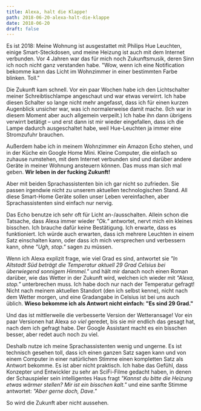 ```yaml
---
title: Alexa, halt die Klappe!
path: 2018-06-20-alexa-halt-die-klappe
date: 2018-06-20
draft: false
---
```


Es ist 2018: Meine Wohnung ist ausgestattet mit Philips Hue Leuchten, einige Smart-Steckdosen, und meine Heizung ist auch mit dem Internet verbunden. Vor 4 Jahren war das für mich noch Zukunftsmusik, deren Sinn ich noch nicht ganz verstanden habe. "Wow, wenn ich eine Notification bekomme kann das Licht im Wohnzimmer in einer bestimmten Farbe blinken. Toll."

Die Zukunft kam schnell. Vor ein paar Wochen habe ich den Lichtschalter meiner Schreibtischlampe angeschaut und war etwas verwirrt. Ich habe diesen Schalter so lange nicht mehr angefasst, dass ich für einen kurzen Augenblick unsicher war, was ich normalerweise damit mache. (Ich war in diesem Moment aber auch allgemein verpeilt.) Ich habe ihn dann übrigens verwirrt betätigt – und erst dann ist mir wieder eingefallen, dass ich die Lampe dadurch ausgeschaltet habe, weil Hue-Leuchten ja immer eine Stromzufuhr brauchen.

Außerdem habe ich in meinem Wohnzimmer ein Amazon Echo stehen, und in der Küche ein Google Home Mini. Kleine Computer, die einfach so zuhause rumstehen, mit dem Internet verbunden sind und darüber andere Geräte in meiner Wohnung ansteuern können. Das muss man sich mal geben. **Wir leben in der fucking Zukunft!**

Aber mit beiden Sprachassistenten bin ich gar nicht so zufrieden. Sie passen irgendwie nicht zu unserem aktuellen technologischen Stand. All diese Smart-Home Geräte sollen unser Leben vereinfachen, aber Sprachassistenten sind einfach nur nervig.

Das Echo benutze ich sehr oft für Licht an-/ausschalten. Allein schon die Tatsache, dass Alexa immer wieder _"Ok."_ antwortet, nervt mich ein kleines bisschen. Ich brauche dafür keine Bestätigung. Ich erwarte, dass es funktioniert. Ich würde auch erwarten, dass ich mehrere Leuchten in einem Satz einschalten kann, oder dass ich mich versprechen und verbessern kann, ohne _"Ugh, stop."_ sagen zu müssen.

Wenn ich Alexa explizit frage, wie viel Grad es sind, antwortet sie _"In Altstadt Süd beträgt die Temperatur aktuell 29 Grad Celsius bei überwiegend sonnigem Himmel."_ und hält mir danach noch einen Roman darüber, wie das Wetter in der Zukunft wird, welchen ich wieder mit _"Alexa, stop."_ unterbrechen muss. Ich habe doch nur nach der Temperatur gefragt! Nicht nach meinem aktuellen Standort (den ich selbst kenne), nicht nach dem Wetter morgen, und eine Gradangabe in Celsius ist bei uns auch üblich. **Wieso bekomme ich als Antwort nicht einfach: "Es sind 29 Grad."**

Und das ist mittlerweile die verbesserte Version der Wetteransage! Vor ein paar Versionen hat Alexa _so viel_ geredet, bis sie mir endlich das gesagt hat, nach dem ich gefragt habe. Der Google Assistant macht es ein bisschen besser, aber redet auch noch zu viel.

Deshalb nutze ich meine Sprachassistenten wenig und ungerne. Es ist technisch gesehen toll, dass ich einen ganzen Satz sagen kann und von einem Computer in einer natürlichen Stimme einen kompletten Satz als Antwort bekomme. Es ist aber nicht praktisch. Ich habe das Gefühl, dass Konzepter und Entwickler zu sehr an SciFi-Filme gedacht haben, in denen der Schauspieler sein intelligentes Haus fragt _"Kannst du bitte die Heizung etwas wärmer stellen? Mir ist ein bisschen kalt."_ und eine sanfte Stimme antwortet: _"Aber gerne doch, Dave."_

So wird die Zukunft aber nicht aussehen.
